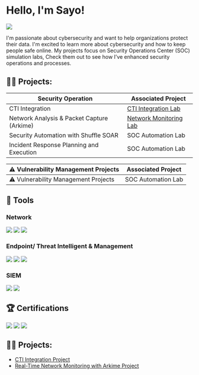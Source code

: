 # Hello, I'm Sayo!
<a href="https://www.linkedin.com/in/sayosoc123"><img src="https://img.shields.io/badge/-LinkedIn-0072b1?&style=for-the-badge&logo=linkedin&logoColor=white" /></a>

I'm passionate about cybersecurity and want to help organizations protect their data. I'm excited to learn more about cybersecurity and how to keep people safe online.
My projects focus on Security Operations Center (SOC) simulation labs, Check them out to see how I’ve enhanced security operations and processes.

## 👨‍💻 Projects:

| Security Operation                            | Associated Project     |
|-----------------------------------------------|----------------------------|
| CTI Integration         | <a href="https://github.com/mullarcyber/CTI-Integrations-Lab/blob/main/README.md">CTI Integration Lab</a>|
| Network Analysis & Packet Capture (Arkime) | <a href="https://github.com/mullarcyber/Network-Analysis-Packet-Capture-Arkime-/blob/main/README.md">Network Monitoring Lab</a>|
| Security Automation with Shuffle SOAR         | SOC Automation Lab|
| Incident Response Planning and Execution      | SOC Automation Lab|

| ⚠️ Vulnerability Management Projects             | Associated Project     |
|-----------------------------------------------|----------------------------|
| ⚠️ Vulnerability Management Projects          | SOC Automation Lab|

## 🧰 Tools

### Network
<div>
    <img src="https://img.shields.io/badge/-Wireshark-1679A7?&style=for-the-badge&logo=Wireshark&logoColor=white" />
    <img src="https://img.shields.io/badge/-Suricata-EF3B2D?&style=for-the-badge&logo=Suricata&logoColor=white" />
    <img src="https://img.shields.io/badge/-Zeek-777BB4?&style=for-the-badge&logo=Zeek&logoColor=white" />
</div>

### Endpoint/ Threat Intelligent & Management
<div>
    <img src="https://img.shields.io/badge/-Microsoft_Defender_for_Endpoint-00A4EF?&style=for-the-badge&logo=Microsoft&logoColor=white" />
    <img src="https://img.shields.io/badge/-OSINT-000000?&style=for-the-badge&logo=Microsoft&logoColor=white" />
    <img src="https://img.shields.io/badge/-VMware-808080?&style=for-the-badge&logo=Microsoft&logoColor=white" />

</div>

### SIEM
<div>
    <img src="https://img.shields.io/badge/-Microsoft_Sentinel-0078D4?&style=for-the-badge&logo=Microsoft&logoColor=white" />
    <img src="https://img.shields.io/badge/-Splunk-000000?&style=for-the-badge&logo=Splunk&logoColor=white" />

</div>

## 🏆​ Certifications
<div>
<img src="https://img.shields.io/badge/-Security%2B-FF0000?&style=for-the-badge&logo=CompTIA&logoColor=white" />
<img src="https://img.shields.io/badge/-CySA%2B-007ACC?&style=for-the-badge&logo=CompTIA&logoColor=white" />
<img src="https://img.shields.io/badge/-SC--200-007ACC?&style=for-the-badge&logo=Microsoft&logoColor=white" />

</div>

## 👨‍💻 Projects:
- <a href="https://github.com/mullarcyber/CTI-Integrations-Lab/blob/main/README.md">CTI Integration Project</a>
- <a href="https://github.com/mullarcyber/Network-Analysis-Packet-Capture-Arkime-/blob/main/README.md">Real-Time Network Monitoring with Arkime Project</a>
